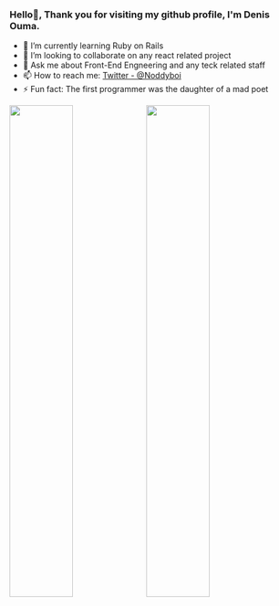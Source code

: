 ### Hello👋, Thank you for visiting my github profile, I'm Denis Ouma. 

- 🌱 I’m currently learning Ruby on Rails
- 👯 I’m looking to collaborate on any react related project
- 💬 Ask me about Front-End Engneering and any teck related staff
- 📫 How to reach me: [Twitter - @Noddyboi](https://twitter.com/Noddyboi1)
- ⚡ Fun fact: The first programmer was the daughter of a mad poet
<img align = "left" width = "47%" src = "https://github-readme-stats.vercel.app/api?username=DenisOuma&show_icons=true&theme=radical"/>
<img align = "left" width = "47%" src = "https://github-readme-stats.vercel.app/api/top-langs/?username=DenisOuma&layout=compact"/>
